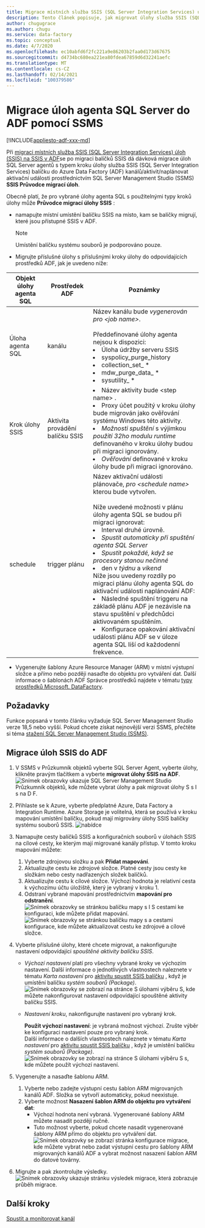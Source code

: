 ```yaml
---
title: Migrace místních služba SSIS (SQL Server Integration Services) úloh (SSIS) do Azure Data Factory
description: Tento článek popisuje, jak migrovat úlohy služba SSIS (SQL Server Integration Services) (SSIS) na Azure Data Factory kanály/aktivity/triggery pomocí SQL Server Management Studio.
author: chugugrace
ms.author: chugu
ms.service: data-factory
ms.topic: conceptual
ms.date: 4/7/2020
ms.openlocfilehash: ec10abfd6f2fc221a9e86203b2faa0d173d67675
ms.sourcegitcommit: d4734bc680ea221ea80fdea67859d6d32241aefc
ms.translationtype: MT
ms.contentlocale: cs-CZ
ms.lasthandoff: 02/14/2021
ms.locfileid: "100379586"
---
```

# <a name="migrate-sql-server-agent-jobs-to-adf-with-ssms"></a>Migrace úloh agenta SQL Server do ADF pomocí SSMS

[!INCLUDE[appliesto-adf-xxx-md](includes/appliesto-adf-xxx-md.md)]

Při [migraci místních služba SSIS (SQL Server Integration Services) úloh (SSIS) na SSIS v ADF](scenario-ssis-migration-overview.md)se po migraci balíčků SSIS dá dávková migrace úloh SQL Server agentů s typem kroku úlohy služba SSIS (SQL Server Integration Services) balíčku do Azure Data Factory (ADF) kanálů/aktivit/naplánovat aktivační události prostřednictvím SQL Server Management Studio (SSMS) **SSIS Průvodce migrací úloh**.

Obecně platí, že pro vybrané úlohy agenta SQL s použitelnými typy kroků úlohy může **Průvodce migrací úlohy SSIS** :

- namapujte místní umístění balíčku SSIS na místo, kam se balíčky migrují, které jsou přístupné SSIS v ADF.
    > [!NOTE]
    > Umístění balíčku systému souborů je podporováno pouze.
- Migrujte příslušné úlohy s příslušnými kroky úlohy do odpovídajících prostředků ADF, jak je uvedeno níže:

|Objekt úlohy agenta SQL  |Prostředek ADF  |Poznámky|
|---------|---------|---------|
|Úloha agenta SQL|kanálu     |Název kanálu bude *vygenerován pro \<job name>*. <br> <br> Předdefinované úlohy agenta nejsou k dispozici: <li> Úloha údržby serveru SSIS <li> syspolicy_purge_history <li> collection_set_ * <li> mdw_purge_data_ * <li> sysutility_ *|
|Krok úlohy SSIS|Aktivita provádění balíčku SSIS|<li> Název aktivity bude \<step name> . <li> Proxy účet použitý v kroku úlohy bude migrován jako ověřování systému Windows této aktivity. <li> *Možnosti spuštění* s výjimkou *použití 32ho modulu runtime* definovaného v kroku úlohy budou při migraci ignorovány. <li> *Ověřování* definované v kroku úlohy bude při migraci ignorováno.|
|schedule      |trigger plánu        |Název aktivační události plánovače, *pro \<schedule name>* kterou bude vytvořen. <br> <br> Níže uvedené možnosti v plánu úlohy agenta SQL se budou při migraci ignorovat: <li> Interval druhé úrovně. <li> *Spustit automaticky při spuštění agenta SQL Server* <li> *Spustit pokaždé, když se procesory stanou nečinné* <li> den v *týdnu* a *víkend*<time zone> <br> Níže jsou uvedeny rozdíly po migraci plánu úlohy agenta SQL do aktivační události naplánování ADF: <li> Následné spuštění triggeru na základě plánu ADF je nezávisle na stavu spuštění v předchůdci aktivovaném spuštěním. <li> Konfigurace opakování aktivační události plánu ADF se v úloze agenta SQL liší od každodenní frekvence.|

- Vygenerujte šablony Azure Resource Manager (ARM) v místní výstupní složce a přímo nebo později nasaďte do objektu pro vytváření dat. Další informace o šablonách ADF Správce prostředků najdete v tématu [typy prostředků Microsoft. DataFactory](/azure/templates/microsoft.datafactory/allversions).

## <a name="prerequisites"></a>Požadavky

Funkce popsaná v tomto článku vyžaduje SQL Server Management Studio verze 18,5 nebo vyšší. Pokud chcete získat nejnovější verzi SSMS, přečtěte si téma [stažení SQL Server Management Studio (SSMS)](/sql/ssms/download-sql-server-management-studio-ssms).

## <a name="migrate-ssis-jobs-to-adf"></a>Migrace úloh SSIS do ADF

1. V SSMS v Průzkumník objektů vyberte SQL Server Agent, vyberte úlohy, klikněte pravým tlačítkem a vyberte **migrovat úlohy SSIS na ADF**.
![Snímek obrazovky ukazuje SQL Server Management Studio Průzkumník objektů, kde můžete vybrat úlohy a pak migrovat úlohy S s I s na D F.](media/how-to-migrate-ssis-job-ssms/menu.png)

1. Přihlaste se k Azure, vyberte předplatné Azure, Data Factory a Integration Runtime. Azure Storage je volitelná, která se používá v kroku mapování umístění balíčku, pokud mají migrovány úlohy SSIS balíčky systému souborů SSIS.
![nabídce](media/how-to-migrate-ssis-job-ssms/step1.png)

1. Namapujte cesty balíčků SSIS a konfiguračních souborů v úlohách SSIS na cílové cesty, ke kterým mají migrované kanály přístup. V tomto kroku mapování můžete:

    1. Vyberte zdrojovou složku a pak **Přidat mapování**.
    1. Aktualizujte cestu ke zdrojové složce. Platné cesty jsou cesty ke složkám nebo cesty nadřazených složek balíčků.
    1. Aktualizujte cestu k cílové složce. Výchozí hodnota je relativní cesta k výchozímu účtu úložiště, který je vybraný v kroku 1.
    1. Odstraní vybrané mapování prostřednictvím **mapování pro odstranění**.
![Snímek obrazovky se stránkou balíčku mapy s I S cestami ke konfiguraci, kde můžete přidat mapování. ](media/how-to-migrate-ssis-job-ssms/step2.png)
 ![ Snímek obrazovky se stránkou balíčku mapy s a cestami konfigurace, kde můžete aktualizovat cestu ke zdrojové a cílové složce.](media/how-to-migrate-ssis-job-ssms/step2-1.png)

1. Vyberte příslušné úlohy, které chcete migrovat, a nakonfigurujte nastavení odpovídající *spouštěné aktivity balíčku SSIS*.

    - *Výchozí nastavení* platí pro všechny vybrané kroky ve výchozím nastavení. Další informace o jednotlivých vlastnostech naleznete v tématu *Karta nastavení* pro [aktivitu spustit SSIS balíčku](how-to-invoke-ssis-package-ssis-activity.md) , když je umístění balíčku *systém souborů (Package)*.
    ![Snímek obrazovky se zobrazí na stránce S úlohami výběru S, kde můžete nakonfigurovat nastavení odpovídající spouštěné aktivity balíčku SSIS.](media/how-to-migrate-ssis-job-ssms/step3-1.png)
    - *Nastavení kroku*, nakonfigurujte nastavení pro vybraný krok.
        
        **Použít výchozí nastavení**: je vybraná možnost výchozí. Zrušte výběr ke konfiguraci nastavení pouze pro vybraný krok.  
        Další informace o dalších vlastnostech naleznete v tématu *Karta nastavení* pro [aktivitu spustit SSIS balíčku](how-to-invoke-ssis-package-ssis-activity.md) , když je umístění balíčku *systém souborů (Package)*.
    ![Snímek obrazovky se zobrazí na stránce S úlohami výběru S s, kde můžete použít výchozí nastavení.](media/how-to-migrate-ssis-job-ssms/step3-2.png)

1. Vygenerujte a nasaďte šablonu ARM.
    1. Vyberte nebo zadejte výstupní cestu šablon ARM migrovaných kanálů ADF. Složka se vytvoří automaticky, pokud neexistuje.
    2. Vyberte možnost **Nasazení šablon ARM do objektu pro vytváření dat**:
        - Výchozí hodnota není vybraná. Vygenerované šablony ARM můžete nasadit později ručně.
        - Tuto možnost vyberte, pokud chcete nasadit vygenerované šablony ARM přímo do objektu pro vytváření dat.
    ![Snímek obrazovky se zobrazí stránka konfigurace migrace, kde můžete vybrat nebo zadat výstupní cestu pro šablony ARM migrovaných kanálů ADF a vybrat možnost nasazení šablon ARM do datové továrny.](media/how-to-migrate-ssis-job-ssms/step4.png)

1. Migrujte a pak zkontrolujte výsledky.
![Snímek obrazovky ukazuje stránku výsledek migrace, která zobrazuje průběh migrace.](media/how-to-migrate-ssis-job-ssms/step5.png)

## <a name="next-steps"></a>Další kroky

[Spustit a monitorovat kanál](how-to-invoke-ssis-package-ssis-activity.md)